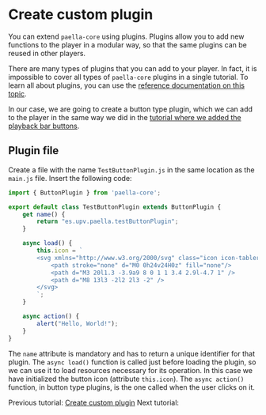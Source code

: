 # Create custom plugin

You can extend `paella-core` using plugins. Plugins allow you to add new functions to the player in a modular way, so that the same plugins can be reused in other players.

There are many types of plugins that you can add to your player. In fact, it is impossible to cover all types of `paella-core` plugins in a single tutorial. To learn all about plugins, you can use the [reference documentation on this topic](../plugins.md).

In our case, we are going to create a button type plugin, which we can add to the player in the same way we did in the [tutorial where we added the playback bar buttons](add_plugins.md).

## Plugin file

Create a file with the name `TestButtonPlugin.js` in the same location as the `main.js` file. Insert the following code:

```js
import { ButtonPlugin } from 'paella-core';

export default class TestButtonPlugin extends ButtonPlugin {
    get name() {
        return "es.upv.paella.testButtonPlugin";
    }

    async load() {
        this.icon = `
        <svg xmlns="http://www.w3.org/2000/svg" class="icon icon-tabler icon-tabler-brand-messenger" width="44" height="44" viewBox="0 0 24 24" stroke-width="1.5" stroke="#2c3e50" fill="none" stroke-linecap="round" stroke-linejoin="round">
            <path stroke="none" d="M0 0h24v24H0z" fill="none"/>
            <path d="M3 20l1.3 -3.9a9 8 0 1 1 3.4 2.9l-4.7 1" />
            <path d="M8 13l3 -2l2 2l3 -2" />
        </svg>
        `;
    }

    async action() {
        alert("Hello, World!");
    }
}
```

The `name` attribute is mandatory and has to return a unique identifier for that plugin. The `async load()` function is called just before loading the plugin, so we can use it to load resources necessary for its operation. In this case we have initialized the button icon (attribute `this.icon`). The `async action()` function, in button type plugins, is the one called when the user clicks on it.

Previous tutorial: [Create custom plugin](create_custom_plugin.md)
Next tutorial: 
